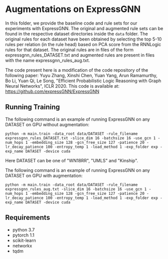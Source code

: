 # Augmentations on ExpressGNN

In this folder, we provide the baseline code and rule sets for our experiments with ExpressGNN. The original and augmented rule sets can be found in the respective dataset directories inside the `data` folder. The original rules for each dataset have been obtained by selecting the top 5-10 rules per relation (in the rule head) based on PCA score from the RNNLogic rules for that dataset. The original rules are in files of the form expressgnn_rules_DATASET.txt and augmented rules are present in files with the name expressgnn_rules_aug.txt.

The code present here is a modification of the code repository of the following paper:
Yuyu Zhang, Xinshi Chen, Yuan Yang, Arun Ramamurthy, Bo Li, Yuan Qi, Le Song, "Efficient Probabilistic Logic Reasoning with Graph Neural Networks", ICLR 2020.
This code is available at:
https://github.com/expressGNN/ExpressGNN

## Running Training
The following command is an example of running ExpressGNN on any DATASET on GPU without augmentation:
```
python -m main.train -data_root data/DATASET -rule_filename expressgnn_rules_DATASET.txt -slice_dim 16 -batchsize 16 -use_gcn 1 -num_hops 1 -embedding_size 128 -gcn_free_size 127 -patience 20 -lr_decay_patience 100 -entropy_temp 1 -load_method 1 -exp_folder exp -exp_name DATASET -device cuda
```
Here DATASET can be one of "WN18RR", "UMLS" and "Kinship".

The following command is an example of running ExpressGNN on any DATASET on GPU with augmentation:
```
python -m main.train -data_root data/DATASET -rule_filename expressgnn_rules_aug.txt -slice_dim 16 -batchsize 16 -use_gcn 1 -num_hops 1 -embedding_size 128 -gcn_free_size 127 -patience 20 -lr_decay_patience 100 -entropy_temp 1 -load_method 1 -exp_folder exp -exp_name DATASET -device cuda
```

## Requirements
- python 3.7
- pytorch 1.1
- scikit-learn
- networkx
- tqdm
